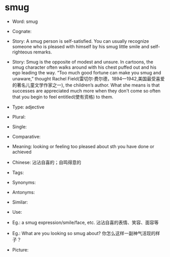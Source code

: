 # smug

- Word: smug
- Cognate: 
- Story: A smug person is self-satisfied. You can usually recognize someone who is pleased with himself by his smug little smile and self-righteous remarks.
- Story: Smug is the opposite of modest and unsure. In cartoons, the smug character often walks around with his chest puffed out and his ego leading the way. “Too much good fortune can make you smug and unaware,” thought Rachel Field(雷切尔·费尔德，1894—1942,美国最受喜爱的著名儿童文学作家之一), the children’s author. What she means is that successes are appreciated much more when they don't come so often that you begin to feel entitled(使有资格) to them.

- Type: adjective
- Plural: 
- Single: 
- Comparative: 
- Meaning: looking or feeling too pleased about sth you have done or achieved
- Chinese: 沾沾自喜的；自鸣得意的
- Tags: 
- Synonyms: 
- Antonyms: 
- Similar: 
- Use: 
- Eg.: a smug expression/smile/face, etc. 沾沾自喜的表情、笑容、面容等
- Eg.: What are you looking so smug about? 你怎么这样一副神气活现的样子？
- Picture:

